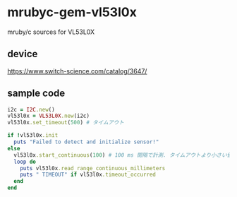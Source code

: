 # mrubyc-gem-vl53l0x
mruby/c sources for VL53L0X

## device
https://www.switch-science.com/catalog/3647/

## sample code

```ruby
i2c = I2C.new()
vl53l0x = VL53L0X.new(i2c)
vl53l0x.set_timeout(500) # タイムアウト

if !vl53l0x.init
  puts "Failed to detect and initialize sensor!"
else
  vl53l0x.start_continuous(100) # 100 ms 間隔で計測. タイムアウトより小さい値にしておく．
  loop do
    puts vl53l0x.read_range_continuous_millimeters
    puts " TIMEOUT" if vl53l0x.timeout_occurred
  end
end
```
